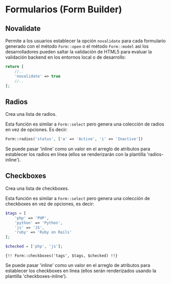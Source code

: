 # Formularios (Form Builder)

## Novalidate

Permite a los usuarios establecer la opción `novalidate` para cada formulario generado con el método `Form::open` o el método `Form::model` así los desarrolladores pueden saltar la validación de HTML5 para evaluar la validación backend en los entornos local o de desarrollo:

```php
return [
    //..
    'novalidate' => true
    //..
];
```

## Radios

Crea una lista de radios.

Esta función es similar a `Form::select` pero genera una colección de radios en vez de opciones. Es decir:

```php
Form::radios('status', ['a' => 'Active', 'i' => 'Inactive'])
```

Se puede pasar 'inline' como un valor en el arreglo de atributos para establecer los radios en línea (ellos se renderizarán con la plantilla 'radios-inline').

## Checkboxes

Crea una lista de checkboxes.

Esta función es similar a `Form::select` pero genera una colección de checkboxes en vez de opciones, es decir:

```php
$tags = [
    'php' => 'PHP',
    'python' => 'Python',
    'js' => 'JS',
    'ruby' => 'Ruby on Rails'
];

$checked = ['php', 'js'];
```

```blade
{!! Form::checkboxes('tags', $tags, $checked) !!}
```

Se puede pasar 'inline' como un valor en el arreglo de atributos para establecer los checkboxes en línea (ellos serán renderizados usando la plantilla 'checkboxes-inline').